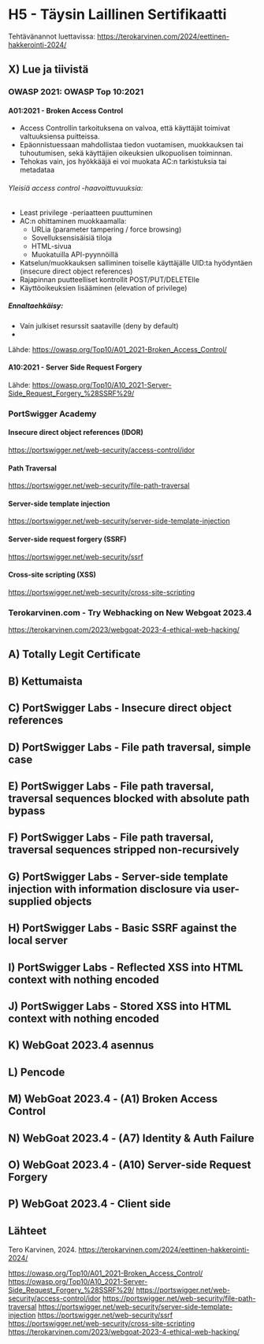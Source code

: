 # H5 - Täysin Laillinen Sertifikaatti

Tehtävänannot luettavissa: https://terokarvinen.com/2024/eettinen-hakkerointi-2024/

## X) Lue ja tiivistä

### OWASP 2021: OWASP Top 10:2021

#### A01:2021 - Broken Access Control


 - Access Controllin tarkoituksena on valvoa, että käyttäjät toimivat valtuuksiensa puitteissa.
 - Epäonnistuessaan mahdollistaa tiedon vuotamisen, muokkauksen tai tuhoutumisen, sekä käyttäjien oikeuksien ulkopuolisen toiminnan.
 - Tehokas vain, jos hyökkääjä ei voi muokata AC:n tarkistuksia tai metadataa

###### Yleisiä access control -haavoittuvuuksia:

 - Least privilege -periaatteen puuttuminen
 - AC:n ohittaminen muokkaamalla:
    - URLia (parameter tampering / force browsing)
    - Sovelluksensisäisiä tiloja
    - HTML-sivua
    - Muokatuilla API-pyynnöillä
 - Katselun/muokkauksen salliminen toiselle käyttäjälle UID:ta hyödyntäen (insecure direct object references)
 - Rajapinnan puutteelliset kontrollit POST/PUT/DELETElle
 - Käyttöoikeuksien lisääminen (elevation of privilege) 

##### Ennaltaehkäisy:

 - Vain julkiset resurssit saataville (deny by default)
 - 

Lähde: https://owasp.org/Top10/A01_2021-Broken_Access_Control/

#### A10:2021 - Server Side Request Forgery

Lähde: https://owasp.org/Top10/A10_2021-Server-Side_Request_Forgery_%28SSRF%29/

### PortSwigger Academy

#### Insecure direct object references (IDOR)

https://portswigger.net/web-security/access-control/idor

#### Path Traversal

https://portswigger.net/web-security/file-path-traversal

#### Server-side template injection

https://portswigger.net/web-security/server-side-template-injection

#### Server-side request forgery (SSRF)

https://portswigger.net/web-security/ssrf

#### Cross-site scripting (XSS)

https://portswigger.net/web-security/cross-site-scripting

### Terokarvinen.com - Try Webhacking on New Webgoat 2023.4

https://terokarvinen.com/2023/webgoat-2023-4-ethical-web-hacking/

## A) Totally Legit Certificate

## B) Kettumaista

## C) PortSwigger Labs - Insecure direct object references

## D) PortSwigger Labs - File path traversal, simple case

## E) PortSwigger Labs - File path traversal, traversal sequences blocked with absolute path bypass

## F) PortSwigger Labs - File path traversal, traversal sequences stripped non-recursively

## G) PortSwigger Labs - Server-side template injection with information disclosure via user-supplied objects

## H) PortSwigger Labs - Basic SSRF against the local server

## I) PortSwigger Labs - Reflected XSS into HTML context with nothing encoded

## J) PortSwigger Labs - Stored XSS into HTML context with nothing encoded

## K) WebGoat 2023.4 asennus

## L) Pencode

## M) WebGoat 2023.4 - (A1) Broken Access Control

## N) WebGoat 2023.4 - (A7) Identity & Auth Failure

## O) WebGoat 2023.4 - (A10) Server-side Request Forgery

## P) WebGoat 2023.4 - Client side

## Lähteet

Tero Karvinen, 2024. https://terokarvinen.com/2024/eettinen-hakkerointi-2024/

https://owasp.org/Top10/A01_2021-Broken_Access_Control/
https://owasp.org/Top10/A10_2021-Server-Side_Request_Forgery_%28SSRF%29/
https://portswigger.net/web-security/access-control/idor
https://portswigger.net/web-security/file-path-traversal
https://portswigger.net/web-security/server-side-template-injection
https://portswigger.net/web-security/ssrf
https://portswigger.net/web-security/cross-site-scripting
https://terokarvinen.com/2023/webgoat-2023-4-ethical-web-hacking/
